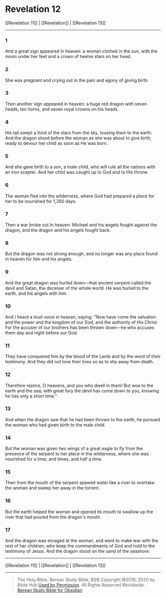 # Revelation 12

[[Revelation 11]] | [[Revelation]] | [[Revelation 13]]

---

### 1
And a great sign appeared in heaven: a woman clothed in the sun, with the moon under her feet and a crown of twelve stars on her head.

### 2
She was pregnant and crying out in the pain and agony of giving birth.

### 3
Then another sign appeared in heaven: a huge red dragon with seven heads, ten horns, and seven royal crowns on his heads.

### 4
His tail swept a third of the stars from the sky, tossing them to the earth. And the dragon stood before the woman as she was about to give birth, ready to devour her child as soon as He was born.

### 5
And she gave birth to a son, a male child, who will rule all the nations with an iron scepter. And her child was caught up to God and to His throne.

### 6
The woman fled into the wilderness, where God had prepared a place for her to be nourished for 1,260 days.

### 7
Then a war broke out in heaven: Michael and his angels fought against the dragon, and the dragon and his angels fought back.

### 8
But the dragon was not strong enough, and no longer was any place found in heaven for him and his angels.

### 9
And the great dragon was hurled down—that ancient serpent called the devil and Satan, the deceiver of the whole world. He was hurled to the earth, and his angels with him.

### 10
And I heard a loud voice in heaven, saying: "Now have come the salvation and the power and the kingdom of our God, and the authority of His Christ. For the accuser of our brothers has been thrown down—he who accuses them day and night before our God.

### 11
They have conquered him by the blood of the Lamb and by the word of their testimony. And they did not love their lives so as to shy away from death.

### 12
Therefore rejoice, O heavens, and you who dwell in them! But woe to the earth and the sea; with great fury the devil has come down to you, knowing he has only a short time."

### 13
And when the dragon saw that he had been thrown to the earth, he pursued the woman who had given birth to the male child.

### 14
But the woman was given two wings of a great eagle to fly from the presence of the serpent to her place in the wilderness, where she was nourished for a time, and times, and half a time.

### 15
Then from the mouth of the serpent spewed water like a river to overtake the woman and sweep her away in the torrent.

### 16
But the earth helped the woman and opened its mouth to swallow up the river that had poured from the dragon's mouth.

### 17
And the dragon was enraged at the woman, and went to make war with the rest of her children, who keep the commandments of God and hold to the testimony of Jesus. And the dragon stood on the sand of the seashore.

---

[[Revelation 11]] | [[Revelation]] | [[Revelation 13]]

---

> The Holy Bible, Berean Study Bible, BSB
> Copyright &copy;2016, 2020 by Bible Hub
> [Used by Permission](https://berean.bible/terms.htm). All Rights Reserved Worldwide.
> [Berean Study Bible for Obsidian](https://github.com/gapmiss/berean-study-bible-for-obsidian)

